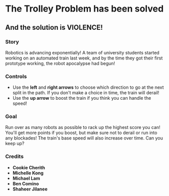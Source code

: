 # The Trolley Problem has been solved

## And the solution is VIOLENCE!

### Story

Robotics is advancing exponentially! A team of university students started working on an automated train last week, and by the time they got their first prototype working, the robot apocalypse had begun!

### Controls

- Use the **left** and **right arrows** to choose which direction to go at the next split in the path. If you don't make a choice in time, the train will derail!
- Use the **up arrow** to boost the train if you think you can handle the speed!

### Goal

Run over as many robots as possible to rack up the highest score you can! You'll get more points if you boost, but make sure not to derail or run into any blockades! The train's base speed will also increase over time. Can you keep up?

### Credits

- **Cookie Cherith**
- **Michelle Kong**
- **Michael Lam**
- **Ben Comino**
- **Shaheer Jilanee**
